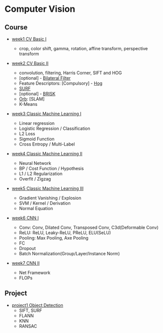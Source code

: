 # Computer Vision

## Course

- [week1 CV Basic Ⅰ](week1)

    - crop, color shift, gamma, rotation, affine transform, perspective transform

- [week2 CV Basic Ⅱ](week2)
    - convolution, filtering, Harris Corner, SIFT and HOG
    - [optional] -  [Bilateral Filter](https://blog.csdn.net/piaoxuezhong/article/details/78302920) 
    - Feature Descriptors: [Compulsory] - [Hog](https://lear.inrialpes.fr/people/triggs/pubs/Dalal-cvpr05.pdf ) 
    - [SURF](https://www.vision.ee.ethz.ch/~surf/eccv06.pdf )
    - [optional] - [BRISK](http://citeseerx.ist.psu.edu/viewdoc/download?doi=10.1.1.371.1343&rep=rep1&type=pdf)
    - [Orb](http://www.willowgarage.com/sites/default/files/orb_final.pdf): [SLAM]
    - K-Means

- [week3 Classic Machine Learning Ⅰ](week3)
    - Linear regression
    - Logistic Regression / Classification
    - L2 Loss
    - Sigmoid Function
    - Cross Entropy / Multi-Label

- [week4 Classic Machine Learning Ⅱ](week4)
    - Neural Network
    - BP / Cost Function / Hypothesis
    - L1 / L2 Regularization
    - Overfit / Zigzag

- [week5 Classic Machine Learning Ⅲ](week5)
    - Gradient Vanishing / Explosion
    - SVM / Kernel / Derivation
    - Normal Equation
 
- [week6 CNN Ⅰ](week6)
    - Conv: Conv, Dilated Conv, Transposed Conv, C3d(Deformable Conv)
    - ReLU: ReLU, Leaky-ReLU, PReLU, ELU(SeLU)
    - Pooling: Max Pooling, Axe Pooling
    - FC
    - Dropout
    - Batch Normalization(Group/Layer/Instance Norm)

- [week7 CNN Ⅱ](week7)
    - Net Framework
    - FLOPs

## Project

- [project1 Object Detection](prj_object_detection)
    - SIFT, SURF
    - FLANN
    - KNN
    - RANSAC